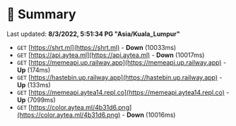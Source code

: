 # 📖 Summary
Last updated: **8/3/2022, 5:51:34 PG "Asia/Kuala_Lumpur"**

- `GET` [https://shrt.ml](https://shrt.ml) - **Down** (10033ms)
- `GET` [https://api.aytea.ml](https://api.aytea.ml) - **Down** (10017ms)
- `GET` [https://memeapi.up.railway.app](https://memeapi.up.railway.app) - **Up** (174ms)
- `GET` [https://hastebin.up.railway.app](https://hastebin.up.railway.app) - **Up** (133ms)
- `GET` [https://memeapi.aytea14.repl.co](https://memeapi.aytea14.repl.co) - **Up** (7099ms)
- `GET` [https://color.aytea.ml/4b31d6.png](https://color.aytea.ml/4b31d6.png) - **Down** (10016ms)
